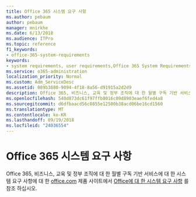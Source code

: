 ```yaml
---
title: Office 365 시스템 요구 사항
ms.author: pebaum
author: pebaum
manager: mnirkhe
ms.date: 6/13/2018
ms.audience: ITPro
ms.topic: reference
f1_keywords:
- office-365-system-requirements
keywords:
- system requirements, user requirements,Office 365 System Requirements
ms.service: o365-administration
localization_priority: Normal
ms.custom: Adm_ServiceDesc
ms.assetid: 089b3880-9094-4f18-8a56-d91915a2d2d9
description: Office 365, 비즈니스, 교육 및 정부 조직에 대 한 월별 구독 기반 서비스에 대 한 시스템 요구 사항에 대 한 office.com 제품 사이트에서 Office에 대 한 시스템 요구 사항을 참조 하십시오.
ms.openlocfilehash: 540d873dc61f97ffb8016c09d8903eaef6fed4a8
ms.sourcegitcommit: d6dfbaacd56c0855e12500b38acd06be16cd1560
ms.translationtype: MT
ms.contentlocale: ko-KR
ms.lasthandoff: 09/19/2018
ms.locfileid: "24036554"
---
```

# <a name="office-365-system-requirements"></a>Office 365 시스템 요구 사항

Office 365, 비즈니스, 교육 및 정부 조직에 대 한 월별 구독 기반 서비스에 대 한 시스템 요구 사항에 대 한 [office.com](http://go.microsoft.com/fwlink/?LinkID=509817&amp;clcid=0x409) 제품 사이트에서 [Office에 대 한 시스템 요구 사항](http://go.microsoft.com/fwlink/?LinkID=626095&amp;clcid=0x409) 를 참조 하십시오. 
  

